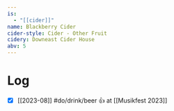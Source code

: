 ```yaml
---
is:
  - "[[cider]]"
name: Blackberry Cider
cider-style: Cider - Other Fruit
cidery: Downeast Cider House
abv: 5
---
```

# Log
- [x] [[2023-08]] #do/drink/beer 👍 at [[Musikfest 2023]]
